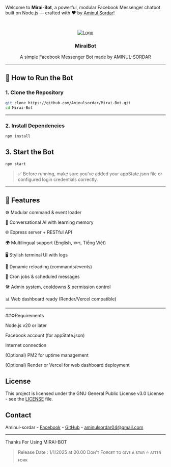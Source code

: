 Welcome to **Mirai-Bot**, a powerful, modular Facebook Messenger chatbot built on Node.js — crafted with ❤️ by [Aminul Sordar](https://github.com/Aminulsordar)!

<br />
<p align="center">
    <a href="https://github.com/miraiPr0ject/miraiv2">
        <img src="https://i.imgur.com/sxW5AWa.png" alt="Logo">
    </a>

<h3 align="center">MiraiBot</h3>

<p align="center">
    A simple Facebook Messenger Bot made by AMINUL-SORDAR

---

## 🚀 How to Run the Bot

### 1. Clone the Repository

```bash
git clone https://github.com/Aminulsordar/Mirai-Bot.git
cd Mirai-Bot
``` 
---

### 2. Install Dependencies

```bash
npm install
```

## 3. Start the Bot
```bash
npm start
```
> ✅ Before running, make sure you’ve added your appState.json file or configured login credentials correctly.




---

## 🧩 Features

⚙️ Modular command & event loader

🧠 Conversational AI with learning memory

🌐 Express server + RESTful API

🌍 Multilingual support (English, বাংলা, Tiếng Việt)

🖥 Stylish terminal UI with logs

🔁 Dynamic reloading (commands/events)

📅 Cron jobs & scheduled messages

🛠 Admin system, cooldowns & permission control

📊 Web dashboard ready (Render/Vercel compatible)



---

##⚙️Requirements

Node.js v20 or later

Facebook account (for appState.json)

Internet connection

(Optional) PM2 for uptime management

(Optional) Render or Vercel for web dashboard deployment



<!-- LICENSE -->
## License

This project is licensed under the GNU General Public License v3.0 License - see the [LICENSE](LICENSE) file.

<!-- CONTACT -->
## Contact

Aminul-sordar - [Facebook](https://facebook.com/100071880593545) - [GitHub](https://github.com/Aminulsordar) - aminulsordar04@gmail.com

-------------

Thanks For Using MIRAI-BOT

> Release Date : 1/1/2025 at 00.00
Dᴏɴ’ᴛ Fᴏʀɢᴇᴛ ᴛᴏ ɢɪᴠᴇ ᴀ sᴛᴀʀ ⭐️ ᴀꜰᴛᴇʀ ꜰᴏʀᴋ
